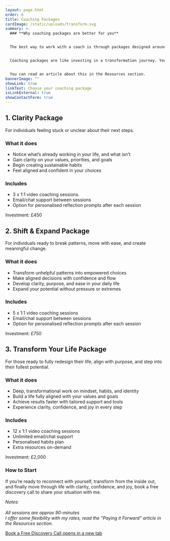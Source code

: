 ```yaml
---
layout: page.html
order: 6
title: Coaching Packages
cardImage: /static/uploads/transform.svg
summary: >-
  ### **Why coaching packages are better for you**


  The best way to work with a coach is through packages designed around results, not time. 


  Coaching packages are like investing in a transformation journey. You’re not paying for minutes, you’re investing in the results, support, and tools that help you finally move through life with clarity, confidence, and joy.


  You can read an article about this in the Resources section.
bannerImage: ""
showLink: true
linkText: Choose your coaching package
isLinkExternal: true
showContactForm: true
---
```

## **1. Clarity Package**

For individuals feeling stuck or unclear about their next steps.

### What it does

* Notice what’s already working in your life, and what isn’t
* Gain clarity on your values, priorities, and goals
* Begin creating sustainable habits
* Feel aligned and confident in your choices

### Includes

* 3 x 1:1 video coaching sessions.
* Email/chat support between sessions
* Option for personalised reflection prompts after each session

Investment: £450



## 2. Shift & Expand Package

For individuals ready to break patterns, move with ease, and create meaningful change.

### What it does

* Transform unhelpful patterns into empowered choices
* Make aligned decisions with confidence and flow
* Develop clarity, purpose, and ease in your daily life
* Expand your potential without pressure or extremes

### Includes

* 5 x 1:1 video coaching sessions
* Email/chat support between sessions
* Option for personalised reflection prompts after each session

Investment: £750



## 3. Transform Your Life Package

For those ready to fully redesign their life, align with purpose, and step into their fullest potential.

### What it does

* Deep, transformational work on mindset, habits, and identity
* Build a life fully aligned with your values and goals
* Achieve results faster with tailored support and tools
* Experience clarity, confidence, and joy in every step

### Includes

* 12 x 1:1 video coaching sessions
* Unlimited email/chat support
* Personalised habits plan
* Extra resources on-demand

Investment: £2,000



### How to Start

If you’re ready to reconnect with yourself, transform from the inside out, and finally move through life with clarity, confidence, and joy, book a free discovery call to share your situation with me.

*Notes:* \
\
*All sessions are approx 90-minutes*\
*I offer some flexibility with my rates, read the "Paying it Forward" article in the Resources section.*

<a href="https://claudiadecarlo.zohobookings.eu/#/240577000000038054" rel="noopener noreferrer" class="btn" target="_blank">Book a Free Discovery Call <span class="sr-only">opens in a new tab</span></a>
